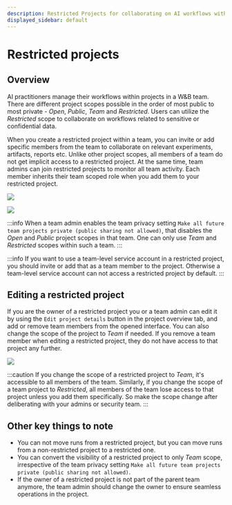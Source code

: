 ```yaml
---
description: Restricted Projects for collaborating on AI workflows with sensitive data
displayed_sidebar: default
---
```


# Restricted projects

## Overview

AI practitioners manage their workflows within projects in a W&B team. There are different project scopes possible in the order of most public to most private - _Open_, _Public_, _Team_ and _Restricted_. Users can utilize the _Restricted_ scope to collaborate on workflows related to sensitive or confidential data.

When you create a restricted project within a team, you can invite or add specific members from the team to collaborate on relevant experiments, artifacts, reports etc. Unlike other project scopes, all members of a team do not get implicit access to a restricted project. At the same time, team admins can join restricted projects to monitor all team activity. Each member inherits their team scoped role when you add them to your restricted project.

![](/images/hosting/restricted_project_1.png)

![](/images/hosting/restricted_project_2.png)

:::info
When a team admin enables the team privacy setting `Make all future team projects private (public sharing not allowed)`, that disables the _Open_ and _Public_ project scopes in that team. One can only use _Team_ and _Restricted_ scopes within such a team.
:::

:::info
If you want to use a team-level service account in a restricted project, you should invite or add that as a team member to the project. Otherwise a team-level service account can not access a restricted project by default.
:::

## Editing a restricted project

If you are the owner of a restricted project you or a team admin can edit it by using the `Edit project details` button in the project overview tab, and add or remove team members from the opened interface. You can also change the scope of the project to _Team_ if needed. If you remove a team member when editing a restricted project, they do not have access to that project any further.

![](/images/hosting/restricted_project_edit.png)

:::caution
If you change the scope of a restricted project to _Team_, it's accessible to all members of the team. Similarly, if you change the scope of a team project to _Restricted_, all members of the team lose access to that project unless you add them specifically. So make the scope change after deliberating with your admins or security team.
:::

## Other key things to note

* You can not move runs from a restricted project, but you can move runs from a non-restricted project to a restricted one.
* You can convert the visibility of a restricted project to only _Team_ scope, irrespective of the team privacy setting `Make all future team projects private (public sharing not allowed)`.
* If the owner of a restricted project is not part of the parent team anymore, the team admin should change the owner to ensure seamless operations in the project.
